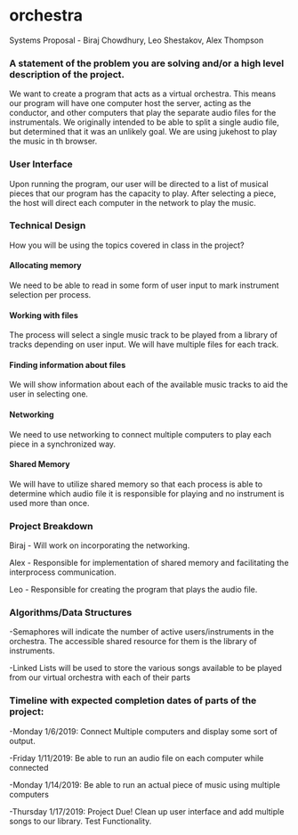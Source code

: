 # orchestra

Systems Proposal - Biraj Chowdhury, Leo Shestakov, Alex Thompson

### A statement of the problem you are solving and/or a high level description of the project.

We want to create a program that acts as a virtual orchestra. This means our program will have one computer host the server, acting as the conductor, and other computers that play the separate audio files for the instrumentals. We originally intended to be able to split a single audio file, but determined that it was an unlikely goal. We are using jukehost to play the music in th browser.
  
### User Interface

Upon running the program, our user will be directed to a list of musical pieces that our program has the capacity to play. After selecting a piece, the host will direct each computer in the network to play the music.
  
### Technical Design
How you will be using the topics covered in class in the project?

#### Allocating memory 

We need to be able to read in some form of user input to mark instrument selection per process.

#### Working with files

The process will select a single music track to be played from a library of tracks depending on user input. We will have multiple files for each track.

#### Finding information about files

We will show information about each of the available music tracks to aid the user in selecting one.

#### Networking

We need to use networking to connect multiple computers to play each piece in a synchronized way.

#### Shared Memory

We will have to utilize shared memory so that each process is able to determine which audio file it is responsible for playing and no instrument is used more than once.

### Project Breakdown

  Biraj - Will work on incorporating the networking.

  Alex - Responsible for implementation of shared memory and facilitating the interprocess communication.

  Leo - Responsible for creating the program that plays the audio file.
  
### Algorithms/Data Structures

-Semaphores will indicate the number of active users/instruments in the orchestra. The accessible shared resource for them is the library of instruments.

-Linked Lists will be used to store the various songs available to be played from our virtual orchestra with each of their parts

### Timeline with expected completion dates of parts of the project:

-Monday 1/6/2019: Connect Multiple computers and display some sort of output.

-Friday 1/11/2019: Be able to run an audio file on each computer while connected

-Monday 1/14/2019: Be able to run an actual piece of music using multiple computers

-Thursday 1/17/2019: Project Due! Clean up user interface and add multiple songs to our library. Test Functionality.

